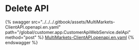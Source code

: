 # Delete API

{% swagger src="../../../.gitbook/assets/MultiMarkets-ClientAPI.openapi.en.yaml" path="/global/customer.app.CustomerApiWebService.delApi" method="post" %}
[MultiMarkets-ClientAPI.openapi.en.yaml](../../../.gitbook/assets/MultiMarkets-ClientAPI.openapi.en.yaml)
{% endswagger %}
